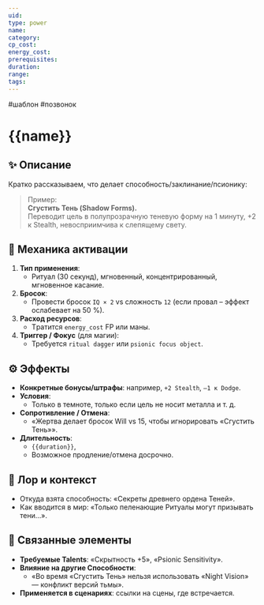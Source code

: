 ```yaml
---
uid: 
type: power
name: 
category: 
cp_cost: 
energy_cost: 
prerequisites: 
duration: 
range: 
tags:
---
```

#шаблон #позвонок
# {{name}}

## ✨ Описание
Кратко рассказываем, что делает способность/заклинание/псионику:  
> Пример:  
> **Сгустить Тень (Shadow Forms).**  
> Переводит цель в полупрозрачную теневую форму на 1 минуту, +2 к Stealth, невосприимчива к слепящему свету.  

## 🎯 Механика активации
1. **Тип применения**:  
   - Ритуал (30 секунд), мгновенный, концентрированный, мгновенное касание.  
2. **Бросок**:  
   - Провести бросок `IQ × 2` vs сложность `12` (если провал – эффект ослабевает на 50 %).  
3. **Расход ресурсов**:  
   - Tратится `energy_cost` FP или маны.  
4. **Триггер / Фокус** (для магии):  
   - Требуется `ritual dagger` или `psionic focus object`.

## ⚙️ Эффекты
- **Конкретные бонусы/штрафы**: например, `+2 Stealth`, `–1 к Dodge`.  
- **Условия**:  
  - Только в темноте, только если цель не носит металла и т. д.  
- **Сопротивление / Отмена**:  
  - «Жертва делает бросок Will vs 15, чтобы игнорировать «Сгустить Тень»».  
- **Длительность**:  
  - `{{duration}}`,  
  - Возможное продление/отмена досрочно.

## 📜 Лор и контекст
- Откуда взята способность: «Секреты древнего ордена Теней».  
- Как вводится в мир: «Только пеленающие Ритуалы могут призывать тени…».

## 🔗 Связанные элементы
- **Требуемые Talents**: «Скрытность +5», «Psionic Sensitivity».  
- **Влияние на другие Способности**:  
  - «Во время «Сгустить Тень» нельзя использовать «Night Vision» — конфликт версий тьмы».  
- **Применяется в сценариях**: ссылки на сцены, где встречается.

